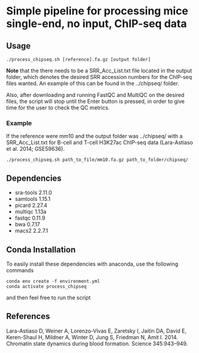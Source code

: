 # Simple pipeline for processing mice single-end, no input, ChIP-seq data

## Usage

```
./process_chipseq.sh [reference].fa.gz [output folder]
```

**Note** that the there needs to be a SRR_Acc_List.txt file located in the output folder, which denotes the desired SRR accession numbers for the ChIP-seq files wanted. An example of this can be found in the ../chipseq/ folder.

Also, after downloading and running FastQC and MultiQC on the desired files, the script will stop until the Enter button is pressed, in order to give time for the user to check the QC metrics.

### Example
If the reference were mm10 and the output folder was ../chipseq/ with a SRR_Acc_List.txt for B-cell and T-cell H3K27ac ChIP-seq data (Lara-Astiaso et al. 2014; GSE59636).
```
./process_chipseq.sh path_to_file/mm10.fa.gz path_to_folder/chipseq/
```

## Dependencies
- sra-tools                 2.11.0
- samtools                  1.15.1
- picard                    2.27.4
- multiqc                   1.13a
- fastqc                    0.11.9
- bwa                       0.7.17
- macs2                     2.2.7.1

## Conda Installation
To easily install these dependencies with anaconda, use the following commands
```
conda env create -f environment.yml
conda activate process_chipseq
```
and then feel free to run the script

## References
Lara-Astiaso D, Weiner A, Lorenzo-Vivas E, Zaretsky I, Jaitin DA, David E, Keren-Shaul H, Mildner A, Winter D, Jung S, Friedman N, Amit I. 2014. Chromatin state dynamics during blood formation. Science 345:943–949.
